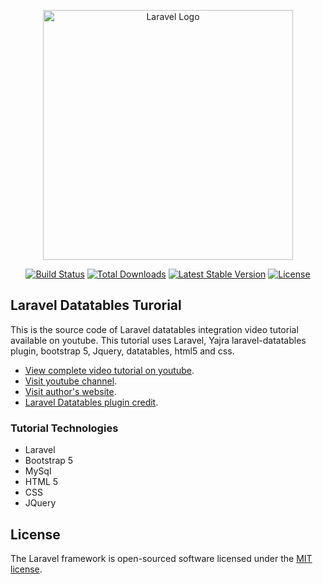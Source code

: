 <p align="center"><a href="https://laravel.com" target="_blank"><img src="https://raw.githubusercontent.com/laravel/art/master/logo-lockup/5%20SVG/2%20CMYK/1%20Full%20Color/laravel-logolockup-cmyk-red.svg" width="400" alt="Laravel Logo"></a></p>

<p align="center">
<a href="https://github.com/laravel/framework/actions"><img src="https://github.com/laravel/framework/workflows/tests/badge.svg" alt="Build Status"></a>
<a href="https://packagist.org/packages/laravel/framework"><img src="https://img.shields.io/packagist/dt/laravel/framework" alt="Total Downloads"></a>
<a href="https://packagist.org/packages/laravel/framework"><img src="https://img.shields.io/packagist/v/laravel/framework" alt="Latest Stable Version"></a>
<a href="https://packagist.org/packages/laravel/framework"><img src="https://img.shields.io/packagist/l/laravel/framework" alt="License"></a>
</p>

## Laravel Datatables Turorial

This is the source code of Laravel datatables integration video tutorial available on youtube. This tutorial uses Laravel, Yajra laravel-datatables plugin, bootstrap 5, Jquery, datatables, html5 and css.

- [View complete video tutorial on youtube](https://www.youtube.com/watch?v=YgYpxUwJoPY).
- [Visit youtube channel](https://www.youtube.com/@SCTechStudio).
- [Visit author's website](https://www.salman.be).
- [Laravel Datatables plugin credit](https://github.com/yajra).

### Tutorial Technologies

- Laravel
- Bootstrap 5
- MySql
- HTML 5
- CSS
- JQuery

## License

The Laravel framework is open-sourced software licensed under the [MIT license](https://opensource.org/licenses/MIT).
